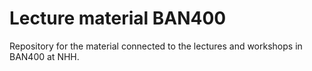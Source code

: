 # Lecture material BAN400

Repository for the material connected to the lectures and workshops in BAN400 at NHH.
